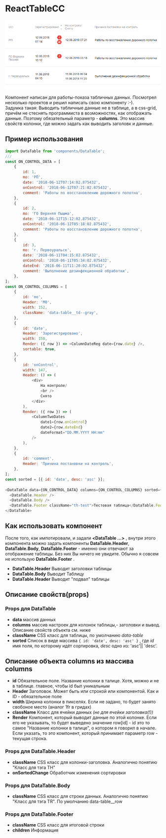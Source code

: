# ReactTableCC

![Скриншот](https://github.com/SLKarol/data-table-cc-react/raw/master/screenshots/screenshot.PNG)

Компонент написан для работы-показа табличных данных. Посмотрел несколько проектов и решил написать свою компоненту :-).\
Задумка такая: Выводить табличные данные не в таблице, а в css-grid, причём не стеснять программиста в возможностях, как отображать данные.
Поэтому обязательный параметр - **columns**. Это массив свойств колонки, где можно задать как выводить заголовк и данные.

## Пример использования

```javascript
import DataTable from 'components/DataTable';
///
const ON_CONTROL_DATA = [
	{
		id: 1,
		mo: 'РП',
		date: '2018-06-12T07:14:02.875432',
		onControl: '2018-06-12T07:21:02.875432',
		comment: 'Работы по восстановлению дорожного полотна',
	},
	{
		id: 2,
		mo: 'ГО Верхняя Пышма',
		date: '2018-06-12T15:12:02.875432',
		onControl: '2018-06-12T05:18:02.875432',
		comment: 'Работы по восстановлению дорожного полотна',
	},
	{
		id: 3,
		mo: 'г. Первоуральск',
		date: '2018-06-11T04:15:02.875432',
		onControl: '2018-06-11T05:34:02.875432',
		dateEnd: '2018-06-11T11:20:02.875432',
		comment: 'Выполнение дезинфекционной обработки',
	},
];
const ON_CONTROL_COLUMNS = [
	{
		id: 'mo',
		Header: 'MO',
		width: 152,
		className: 'data-table__td--gray',
	},
	{
		id: 'date',
		Header: 'Зарегистрировано',
		width: 150,
		Render: ({ row }) => <ColumnDateReg date={row.date} />,
		sortable: true,
	},
	{
		id: 'onControl',
		width: 147,
		Header: () => (
			<div>
				На контроле/
				<br />
				Снято
			</div>
		),
		Render: ({ row }) => (
			<ColumnTwoDates
				date1={row.onControl}
				date2={row.dateEnd}
				dateFormat="DD.MM.YYYY HH:mm"
			/>
		),
	},
	{
		id: 'comment',
		Header: 'Причина постановки на контроль',
	},
];
const sorted = [{ id: 'date', desc: 'asc' }];

<DataTable data={ON_CONTROL_DATA} columns={ON_CONTROL_COLUMNS} sorted={sorted}>
  <DataTable.Header />
  <DataTable.Body />
  <DataTable.Footer className="th-test">Тестовая таблица</DataTable.Footer>
</DataTable>
```

## Как использовать компонент

После того, как импотировали, и задали **<DataTable ...>** , внутри этого компонента можно задать компоненты **DataTable.Header**, **DataTable.Body**, **DataTable.Footer** - именно они отвечают за отображение таблицы. Без них Вы ничего не увидите. Обычно я совсем не использую **DataTable.Footer** .

* **DataTable.Header** Выводит заголовки таблицы
* **DataTable.Body** Выводит Таблицу
* **DataTable.Header** Выводит "подвал" таблицы

## Описание свойств(props)

### Props для DataTable

* **data** массив данных
* **columns** массив настроек для колонок таблицы,- заголовки и вывод. Описание свойств объекта см. ниже
* **className** CSS класс для таблицы, по умолчанию *data-table*
* **sorted** Список в виде массива ``` { id: 'date', desc: 'asc' } ``` , где *id* имя поля, по которому идёт сортировка, *desc* одно из: 'asc'|| 'desc'.

## Описание объекта columns из массива columns

 * **id**  Обязательное поле. Название колонки в талице. Хотя, можно и не в таблице. главное, чтобы id был уникальным
 * **Header** Заголовок. Может быть или строкой или компонентой. Как и ID - обязательное поле
 * **width** Ширина колонки в пикселях. Если не задано, то будет занято свобоное место (аналог 1fr в гридах)
 * **className** Класс для ячейки данных *(не для ячейки заголовка(!))*
 * **Render** Компонент, который выводит данные по этой колонке. Если его не указывать, то будет выведено значение row[id] - id это то самое "Название колонки в талице", о котором я говорил в начале. Если указать, то это компонент, который принимает параметр row - текущая строка.

### Props для DataTable.Header

* **className** CSS класс для колонки-заголовка. Аналогично понятию "Класс для тэга TH"
* **onSortedChange** Обработчик изменения сортировки

### Props для DataTable.Body

* **className** CSS класс для строки данных. Аналогично понятию "Класс для тэга TR". По умолчанию data-table__row

### Props для DataTable.Footer

* **className** CSS класс для итоговой строки
* **children** Информация

